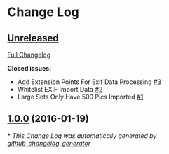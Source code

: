 # Change Log

## [Unreleased](https://github.com/gordonbanderson/flickr-editor/tree/HEAD)

[Full Changelog](https://github.com/gordonbanderson/flickr-editor/compare/1.0.0...HEAD)

**Closed issues:**

- Add Extension Points For Exif Data Processing [\#3](https://github.com/gordonbanderson/flickr-editor/issues/3)
- Whitelist EXIF Import Data [\#2](https://github.com/gordonbanderson/flickr-editor/issues/2)
- Large Sets Only Have 500 Pics Imported [\#1](https://github.com/gordonbanderson/flickr-editor/issues/1)

## [1.0.0](https://github.com/gordonbanderson/flickr-editor/tree/1.0.0) (2016-01-19)


\* *This Change Log was automatically generated by [github_changelog_generator](https://github.com/skywinder/Github-Changelog-Generator)*